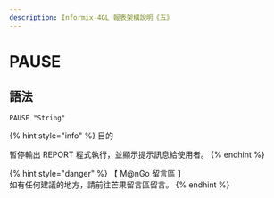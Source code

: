 ```yaml
---
description: Informix-4GL 報表架構說明《五》
---
```


# PAUSE

## 語法

```inform7
PAUSE "String"
```

{% hint style="info" %}
目的

暫停輸出 REPORT 程式執行，並顯示提示訊息給使用者。
{% endhint %}

{% hint style="danger" %}
【 M@nGo 留言區 】\
如有任何建議的地方，請前往芒果留言區留言。
{% endhint %}
